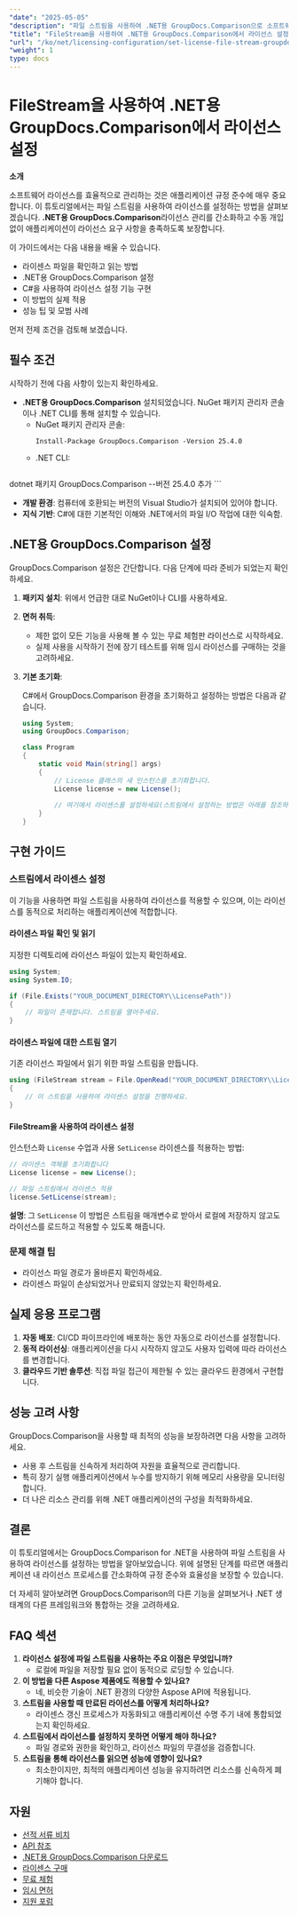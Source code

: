 ```yaml
---
"date": "2025-05-05"
"description": "파일 스트림을 사용하여 .NET용 GroupDocs.Comparison으로 소프트웨어 라이선스를 원활하게 관리하는 방법을 알아보세요. 이 가이드에서는 코드 예제와 모범 사례를 제공합니다."
"title": "FileStream을 사용하여 .NET용 GroupDocs.Comparison에서 라이선스 설정"
"url": "/ko/net/licensing-configuration/set-license-file-stream-groupdocs-comparison-dotnet/"
"weight": 1
type: docs
---
```

# FileStream을 사용하여 .NET용 GroupDocs.Comparison에서 라이선스 설정

**소개**

소프트웨어 라이선스를 효율적으로 관리하는 것은 애플리케이션 규정 준수에 매우 중요합니다. 이 튜토리얼에서는 파일 스트림을 사용하여 라이선스를 설정하는 방법을 살펴보겠습니다. **.NET용 GroupDocs.Comparison**라이선스 관리를 간소화하고 수동 개입 없이 애플리케이션이 라이선스 요구 사항을 충족하도록 보장합니다.

이 가이드에서는 다음 내용을 배울 수 있습니다.
- 라이센스 파일을 확인하고 읽는 방법
- .NET용 GroupDocs.Comparison 설정
- C#을 사용하여 라이선스 설정 기능 구현
- 이 방법의 실제 적용
- 성능 팁 및 모범 사례

먼저 전제 조건을 검토해 보겠습니다.

## 필수 조건

시작하기 전에 다음 사항이 있는지 확인하세요.
- **.NET용 GroupDocs.Comparison** 설치되었습니다. NuGet 패키지 관리자 콘솔이나 .NET CLI를 통해 설치할 수 있습니다.
  - NuGet 패키지 관리자 콘솔:
    ```shell
    Install-Package GroupDocs.Comparison -Version 25.4.0
    ```
  - .NET CLI:
    ```bash
dotnet 패키지 GroupDocs.Comparison --버전 25.4.0 추가
    ```
- **개발 환경**: 컴퓨터에 호환되는 버전의 Visual Studio가 설치되어 있어야 합니다.
- **지식 기반**: C#에 대한 기본적인 이해와 .NET에서의 파일 I/O 작업에 대한 익숙함.

## .NET용 GroupDocs.Comparison 설정

GroupDocs.Comparison 설정은 간단합니다. 다음 단계에 따라 준비가 되었는지 확인하세요.

1. **패키지 설치**: 위에서 언급한 대로 NuGet이나 CLI를 사용하세요.
2. **면허 취득**:
   - 제한 없이 모든 기능을 사용해 볼 수 있는 무료 체험판 라이선스로 시작하세요.
   - 실제 사용을 시작하기 전에 장기 테스트를 위해 임시 라이선스를 구매하는 것을 고려하세요.
3. **기본 초기화**:

    C#에서 GroupDocs.Comparison 환경을 초기화하고 설정하는 방법은 다음과 같습니다.

    ```csharp
    using System;
    using GroupDocs.Comparison;

    class Program
    {
        static void Main(string[] args)
        {
            // License 클래스의 새 인스턴스를 초기화합니다.
            License license = new License();
            
            // 여기에서 라이센스를 설정하세요(스트림에서 설정하는 방법은 아래를 참조하세요)
        }
    }
    ```

## 구현 가이드

### 스트림에서 라이센스 설정

이 기능을 사용하면 파일 스트림을 사용하여 라이선스를 적용할 수 있으며, 이는 라이선스를 동적으로 처리하는 애플리케이션에 적합합니다.

#### 라이센스 파일 확인 및 읽기

지정한 디렉토리에 라이선스 파일이 있는지 확인하세요.

```csharp
using System;
using System.IO;

if (File.Exists("YOUR_DOCUMENT_DIRECTORY\\LicensePath"))
{
    // 파일이 존재합니다. 스트림을 열어주세요.
}
```

#### 라이센스 파일에 대한 스트림 열기

기존 라이선스 파일에서 읽기 위한 파일 스트림을 만듭니다.

```csharp
using (FileStream stream = File.OpenRead("YOUR_DOCUMENT_DIRECTORY\\LicensePath"))
{
    // 이 스트림을 사용하여 라이센스 설정을 진행하세요.
}
```

#### FileStream을 사용하여 라이센스 설정

인스턴스화 `License` 수업과 사용 `SetLicense` 라이센스를 적용하는 방법:

```csharp
// 라이센스 객체를 초기화합니다
License license = new License();

// 파일 스트림에서 라이센스 적용
license.SetLicense(stream);
```

**설명**: 그 `SetLicense` 이 방법은 스트림을 매개변수로 받아서 로컬에 저장하지 않고도 라이선스를 로드하고 적용할 수 있도록 해줍니다.

### 문제 해결 팁

- 라이선스 파일 경로가 올바른지 확인하세요.
- 라이센스 파일이 손상되었거나 만료되지 않았는지 확인하세요.

## 실제 응용 프로그램

1. **자동 배포**: CI/CD 파이프라인에 배포하는 동안 자동으로 라이선스를 설정합니다.
2. **동적 라이선싱**: 애플리케이션을 다시 시작하지 않고도 사용자 입력에 따라 라이선스를 변경합니다.
3. **클라우드 기반 솔루션**: 직접 파일 접근이 제한될 수 있는 클라우드 환경에서 구현합니다.

## 성능 고려 사항

GroupDocs.Comparison을 사용할 때 최적의 성능을 보장하려면 다음 사항을 고려하세요.
- 사용 후 스트림을 신속하게 처리하여 자원을 효율적으로 관리합니다.
- 특히 장기 실행 애플리케이션에서 누수를 방지하기 위해 메모리 사용량을 모니터링합니다.
- 더 나은 리소스 관리를 위해 .NET 애플리케이션의 구성을 최적화하세요.

## 결론

이 튜토리얼에서는 GroupDocs.Comparison for .NET을 사용하여 파일 스트림을 사용하여 라이선스를 설정하는 방법을 알아보았습니다. 위에 설명된 단계를 따르면 애플리케이션 내 라이선스 프로세스를 간소화하여 규정 준수와 효율성을 보장할 수 있습니다.

더 자세히 알아보려면 GroupDocs.Comparison의 다른 기능을 살펴보거나 .NET 생태계의 다른 프레임워크와 통합하는 것을 고려하세요.

## FAQ 섹션

1. **라이선스 설정에 파일 스트림을 사용하는 주요 이점은 무엇입니까?**
   - 로컬에 파일을 저장할 필요 없이 동적으로 로딩할 수 있습니다.
2. **이 방법을 다른 Aspose 제품에도 적용할 수 있나요?**
   - 네, 비슷한 기술이 .NET 환경의 다양한 Aspose API에 적용됩니다.
3. **스트림을 사용할 때 만료된 라이선스를 어떻게 처리하나요?**
   - 라이센스 갱신 프로세스가 자동화되고 애플리케이션 수명 주기 내에 통합되었는지 확인하세요.
4. **스트림에서 라이선스를 설정하지 못하면 어떻게 해야 하나요?**
   - 파일 경로와 권한을 확인하고, 라이선스 파일의 무결성을 검증합니다.
5. **스트림을 통해 라이선스를 읽으면 성능에 영향이 있나요?**
   - 최소한이지만, 최적의 애플리케이션 성능을 유지하려면 리소스를 신속하게 폐기해야 합니다.

## 자원

- [선적 서류 비치](https://docs.groupdocs.com/comparison/net/)
- [API 참조](https://reference.groupdocs.com/comparison/net/)
- [.NET용 GroupDocs.Comparison 다운로드](https://releases.groupdocs.com/comparison/net/)
- [라이센스 구매](https://purchase.groupdocs.com/buy)
- [무료 체험](https://releases.groupdocs.com/comparison/net/)
- [임시 면허](https://purchase.groupdocs.com/temporary-license/)
- [지원 포럼](https://forum.groupdocs.com/c/comparison/)